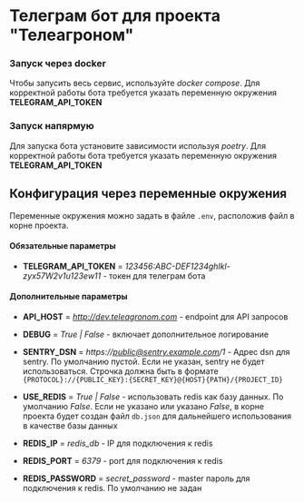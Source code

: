 # Телеграм бот для проекта "Телеагроном"

### Запуск через docker
Чтобы запусить весь сервис, используйте *docker compose*. 
Для корректной работы бота требуется указать переменную окружения **TELEGRAM_API_TOKEN**

### Запуск напярмую
Для запуска бота установите зависимости используя *poetry*.
Для корректной работы бота требуется указать переменную окружения **TELEGRAM_API_TOKEN**

## Конфигурация через переменные окружения
Переменные окружения можно задать в файле `.env`, расположив файл в корне проекта.

#### Обязательные параметры
- **TELEGRAM_API_TOKEN** = *123456:ABC-DEF1234ghIkl-zyx57W2v1u123ew11* - токен для телеграм бота

#### Дополнительные параметры
- **API_HOST** = *http://dev.teleagronom.com* - endpoint для API запросов
- **DEBUG** = *True | False* - включает дополнительное логирование
  

- **SENTRY_DSN** = *https://public@sentry.example.com/1* - Адрес dsn для sentry. По умолчанию пустой. 
  Если не указан, sentry не будет использоваться. Строчка должна быть в формате 
  `{PROTOCOL}://{PUBLIC_KEY}:{SECRET_KEY}@{HOST}{PATH}/{PROJECT_ID}`


- **USE_REDIS** = *True | False* - использовать redis как базу данных. По умолчанию *False*.
  Если не указано или указано *False*, в корне проекта будет создан файл `db.json` для дальнейшего использования в качестве базы данных
- **REDIS_IP** = *redis_db* - IP для подключения к redis
- **REDIS_PORT** = *6379* - port для подключения к redis
- **REDIS_PASSWORD** = *secret_password* - master пароль для подключения к redis. По умолчанию не задан
